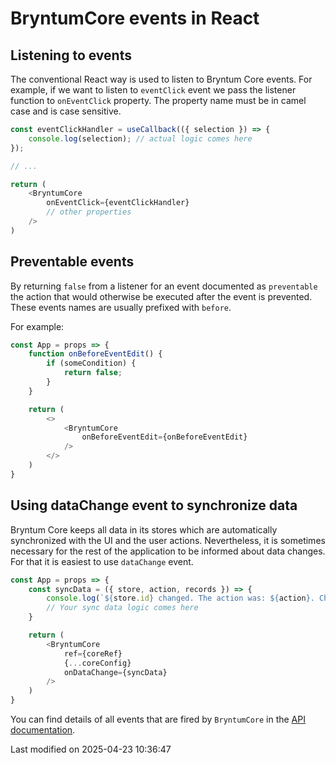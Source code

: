 # BryntumCore events in React

## Listening to events

The conventional React way is used to listen to Bryntum Core events. For example, if we want to listen
to `eventClick` event we pass the listener function to `onEventClick` property. The property name must be in camel 
case and is case sensitive.

```javascript
const eventClickHandler = useCallback(({ selection }) => {
    console.log(selection); // actual logic comes here
});

// ...

return (
    <BryntumCore
        onEventClick={eventClickHandler}
        // other properties
    />
)
```

## Preventable events

By returning `false` from a listener for an event documented as `preventable` the action that would otherwise be
executed after the event is prevented. These events names are usually prefixed with `before`.

For example:

```javascript
const App = props => {
    function onBeforeEventEdit() {
        if (someCondition) {
            return false;
        }
    }

    return (
        <>
            <BryntumCore
                onBeforeEventEdit={onBeforeEventEdit}
            />
        </>
    )
}
```

## Using dataChange event to synchronize data

Bryntum Core keeps all data in its stores which are automatically synchronized with the UI and the user actions.
Nevertheless, it is sometimes necessary for the rest of the application to be informed about data changes. For that
it is easiest to use `dataChange` event.

```javascript
const App = props => {
    const syncData = ({ store, action, records }) => {
        console.log(`${store.id} changed. The action was: ${action}. Changed records: `, records);
        // Your sync data logic comes here
    }

    return (
        <BryntumCore
            ref={coreRef}
            {...coreConfig}
            onDataChange={syncData}
        />
    )
}
```

You can find details of all events that are fired by `BryntumCore` in
the [API documentation](https://bryntum.com/products/core/docs/api/Core/view/Core#events).


<p class="last-modified">Last modified on 2025-04-23 10:36:47</p>